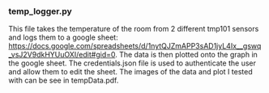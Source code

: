 ### temp_logger.py
This file takes the temperature of the room from 2 different tmp101 sensors and logs them to a google sheet: https://docs.google.com/spreadsheets/d/1nytQJZmAPP3sAD1jyL4Ix__gswq_vsJ2V9dkHYUuOXI/edit#gid=0. The data is then plotted onto the graph in the google sheet. The credentials.json file is used to authenticate the user and allow them to edit the sheet. The images of the data and plot I tested with can be see in tempData.pdf.